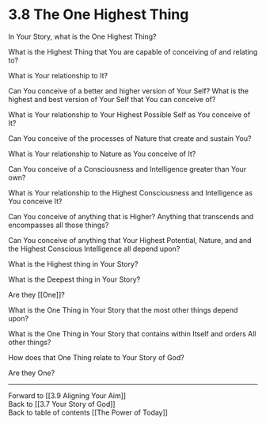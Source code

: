 # 3.8 The One Highest Thing
In Your Story, what is the One Highest Thing? 

What is the Highest Thing that You are capable of conceiving of and relating to? 

What is Your relationship to It? 

Can You conceive of a better and higher version of Your Self? What is the highest and best version of Your Self that You can conceive of? 

What is Your relationship to Your Highest Possible Self as You conceive of It? 

Can You conceive of the processes of Nature that create and sustain You? 

What is Your relationship to Nature as You conceive of It? 

Can You conceive of a Consciousness and Intelligence greater than Your own? 

What is Your relationship to the Highest Consciousness and Intelligence as You conceive It? 

Can You conceive of anything that is Higher? Anything that transcends and encompasses all those things? 

Can You conceive of anything that Your Highest Potential, Nature, and and the Highest Conscious Intelligence all depend upon? 

What is the Highest thing in Your Story? 

What is the Deepest thing in Your Story? 

Are they [[One]]? 

What is the One Thing in Your Story that the most other things depend upon? 

What is the One Thing in Your Story that contains within Itself and orders All other things? 

How does that One Thing relate to Your Story of God? 

Are they One? 

___

Forward to [[3.9 Aligning Your Aim]]  
Back to [[3.7 Your Story of God]]  
Back to table of contents [[The Power of Today]]  

